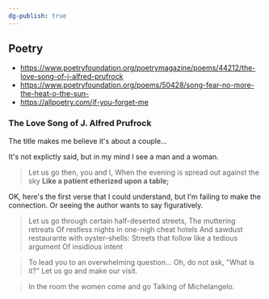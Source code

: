```yaml
---
dg-publish: true
---
```

## Poetry

- https://www.poetryfoundation.org/poetrymagazine/poems/44212/the-love-song-of-j-alfred-prufrock
- https://www.poetryfoundation.org/poems/50428/song-fear-no-more-the-heat-o-the-sun-
- https://allpoetry.com/if-you-forget-me



### The Love Song of J. Alfred Prufrock

The title makes me believe it's about a couple...

It's not explictly said, but in my mind I see a man and a woman.

> Let us go then, you and I,
> When the evening is spread out against the sky
> **Like a patient etherized upon a table;**

OK, here's the first verse that I could understand, but I'm failing to make the connection. Or seeing the author wants to say figuratively.


> Let us go through certain half-deserted streets,
> The muttering retreats
> Of restless nights in one-nigh cheat hotels
> And sawdust restaurante with oyster-shells:
> Streets that follow like a tedious argument
> Of insidious intent


> To lead you to an overwhelming question...
> Oh, do not ask, "What is it?"
> Let us go and make our visit.




>
> In the room the women come and go
> Talking of Michelangelo.
> 


